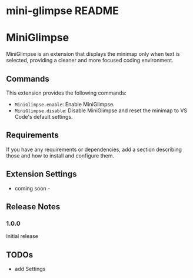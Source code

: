 # mini-glimpse README
# MiniGlimpse

MiniGlimpse is an extension that displays the minimap only when text is selected, providing a cleaner and more focused coding environment.


## Commands

This extension provides the following commands:

* `MiniGlimpse.enable`: Enable MiniGlimpse.
* `MiniGlimpse.disable`: Disable MiniGlimpse and reset the minimap to VS Code's default settings.

## Requirements

If you have any requirements or dependencies, add a section describing those and how to install and configure them.

## Extension Settings

- coming soon -

## Release Notes

### 1.0.0
Initial release


## TODOs

* add Settings